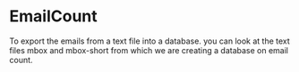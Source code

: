 # EmailCount
To export the emails from a text file into a database.
you can look at the text files mbox and mbox-short from which we are creating a database on email count.

